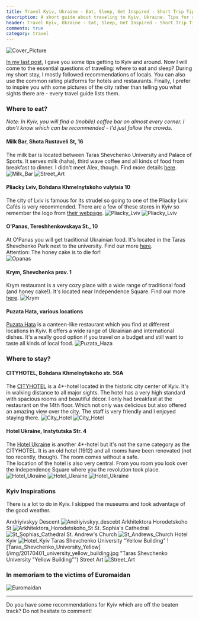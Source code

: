 ```yaml
---
title: Travel Kyiv, Ukraine - Eat, Sleep, Get Inspired - Short Trip Tips
description: A short guide about traveling to Kyiv, Ukraine. Tips for restaurants, café and hotels in Kyiv.
header: Travel Kyiv, Ukraine - Eat, Sleep, Get Inspired - Short Trip Tips
comments: true
category: travel
---
```


![Cover_Picture](/img/20170401_opera_kyiv.jpg "National Opera of Ukraine")

[In my last post](http://eva-ernst.me/blog/travel-kyiv-getting-there-and-around/), I gave you some tips getting to Kyiv and around. Now I will come to the essential questions of traveling: where to eat and sleep? During my short stay, I mostly followed recommendations of locals. You can also use the common rating platforms for hotels and restaurants.
Finally, I prefer to inspire you with some pictures of the city rather than telling you what sights there are - every travel guide lists them.

### Where to eat?
*Note: In Kyiv, you will find a (mobile) coffee bar on almost every corner. I don't know which can be recommended - I'd just follow the crowds.*

#### Milk Bar, Shota Rustaveli St, 16

The milk bar is located between Taras Shevchenko University and Palace of Sports. It serves milk (haha), third wave coffee and all kinds of food from breakfast to dinner. I didn't meet Alex, though. Find more details [here](http://milkbar.com.ua/en).  
![Milk_Bar](/img/20170401_milkbar_kyiv.jpg "Inside the Milk Bar")
![Street_Art](/img/20170401_milkbar2.jpg "Breakfast at the Milk Bar")

#### Pliacky Lviv, Bohdana Khmelnytskoho vulytsia 10

The city of Lviv is famous for its strudel so going to one of the Pliacky Lviv Cafés is very recommended. There are a few of these stores in Kyiv so remember the logo from [their webpage](http://www.pliacky.lviv.ua/).
![Pliacky_Lviv](/img/20170401_pliacky_kyiv_2.jpg "Pliacky Lviv Strudel Café")
![Pliacky_Lviv](/img/20170401_pliacky_kyiv.jpg "Pliacky Lviv Strudel")

#### O'Panas, Tereshhenkovskaya St., 10

At O'Panas you will get traditional Ukrainian food. It's located in the Taras Shevchenko Park next to the university. Find our more [here](https://www.tripadvisor.co.uk/Restaurant_Review-g294474-d1101962-Reviews-O_Panas-Kiev.html).  
Attention: The honey cake is to die for!  
![Opanas](/img/20170401_opanas_1.jpg "Dinner at O'Panas")

#### Krym, Shevchenka prov. 1 

Krym restaurant is a very cozy place with a wide range of traditional food (and honey cake!). It's located near Independence Square. Find our more [here](https://www.tripadvisor.co.uk/Restaurant_Review-g294474-d1644107-Reviews-Krym-Kiev.html).
![Krym](/img/20170401_krim_restaurant_02.jpg "Dinner at Krym")

#### Puzata Hata, various locations 

[Puzata Hata](http://www.puzatahata.com.ua/eng/) is a canteen-like restaurant which you find at different locations in Kyiv. It offers a wide range of Ukrainian and international dishes. It's a really good option if you travel on a budget and still want to taste all kinds of local food. 
![Puzata_Haza](/img/20170401_puzatahata.jpg "Puzata Hata Canteens - Yes, this one is closed due to construction")

### Where to stay?
#### CITYHOTEL, Bohdana Khmelnytskoho str. 56A 

The [CITYHOTEL](http://cityhotel.ua/en) is a 4*-hotel located in the historic city center of Kyiv. It's in walking distance to all major sights. The hotel has a very high standard with spacious rooms and beautiful décor. I only had breakfast at the restaurant on the 14th floor. Which not only was delicious but also offered an amazing view over the city. The staff is very friendly and I enjoyed staying there.
![City_Hotel](/img/20170401_cityhotel_1.jpg "City Hotel Room")
![City_Hotel](/img/20170401_cityhotel_2.jpg "City Hotel View")

#### Hotel Ukraine, Instytutska Str. 4

The [Hotel Ukraine](http://www.ukraine-hotel.kiev.ua/en/) is another 4*-hotel but it's not the same category as the CITYHOTEL. It is an old hotel (1912) and all rooms have been renovated (not too recently, though). The room comes without a safe.  
The location of the hotel is also very central. From you room you look over the Independence Square where you the revolution took place.
![Hotel_Ukraine](/img/20170401_hotel_ukraine_1.jpg "Hotel Ukraine Room")
![Hotel_Ukraine](/img/20170401_hotel_ukraine_2.jpg "Hotel Ukraine View")
![Hotel_Ukraine](/img/20170401_hotel_ukraine_3.jpg "Hotel Ukraine Front")

### Kyiv Inspirations

There is a lot to do in Kyiv. I skipped the museums and took advantage of the good weather.  

Andriyivskyy Descent
![Andriyivskyy_descebt](/img/20170401_andriyivskyydescent.jpg "Andriyivskyy Descent")
Arkhitektora Horodetskoho St
![Arkhitektora_Horodetskoho_St](/img/20170401_arkhitektora_horodetskoho_st.jpg "Arkhitektora_Horodetskoho_St")
St. Sophia's Cathedral
![St_Sophias_Cathedral](/img/20170401_cathedralkyiv.jpg "St. Sophia's Cathedral") 
St. Andrew's Church
![St_Andrews_Church](/img/20170401_standrews_church.jpg "St. Andrew's Church")
Hotel Kyiv
![Hotel_Kyiv](/img/20170401_hotel_kyiv.jpg "Hotel Kyiv")
Taras Shevchenko University "Yellow Building"
![Taras_Shevchenko_University_Yellow](/img/20170401_university_yellow_building.jpg "Taras Shevchenko University "Yellow Building"")
Street Art
![Street_Art](/img/20170401_streetart.jpg "Street Art")

### In memoriam to the victims of Euromaidan 

![Euromaidan](/img/20170401_independence_square.jpg "In Memoriam to the victims of Euromaidan")

---
Do you have some recommendations for Kyiv which are off the beaten track? Do not hesitate to comment!
